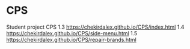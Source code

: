 # CPS
Student project CPS
1.3 https://chekirdalex.github.io/CPS/index.html
1.4 https://chekirdalex.github.io/CPS/side-menu.html
1.5 https://chekirdalex.github.io/CPS/repair-brands.html
